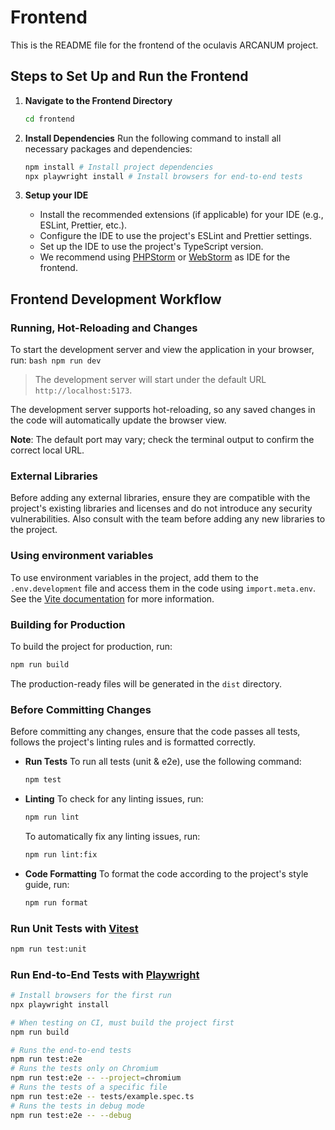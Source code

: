 # Frontend
This is the README file for the frontend of the oculavis ARCANUM project.

## Steps to Set Up and Run the Frontend
1. **Navigate to the Frontend Directory**
   ```bash
   cd frontend
   ```

2. **Install Dependencies**
   Run the following command to install all necessary packages and dependencies:
   ```bash
   npm install # Install project dependencies
   npx playwright install # Install browsers for end-to-end tests
   ```

3. **Setup your IDE**
    - Install the recommended extensions (if applicable) for your IDE (e.g., ESLint, Prettier, etc.).
    - Configure the IDE to use the project's ESLint and Prettier settings.
    - Set up the IDE to use the project's TypeScript version.
    - We recommend using [PHPStorm](https://www.jetbrains.com/phpstorm/) or [WebStorm](https://www.jetbrains.com/webstorm/) as IDE for the frontend.

## Frontend Development Workflow

### Running, Hot-Reloading and Changes
  To start the development server and view the application in your browser, run:
    ```bash
    npm run dev
    ```
  > The development server will start under the default URL `http://localhost:5173`.

  The development server supports hot-reloading, so any saved changes in the code will automatically update the browser view.

  **Note**: The default port may vary; check the terminal output to confirm the correct local URL.

### External Libraries
Before adding any external libraries, ensure they are compatible with the project's existing libraries and licenses and do not introduce any security vulnerabilities.
Also consult with the team before adding any new libraries to the project.

### Using environment variables
  To use environment variables in the project, add them to the `.env.development` file and access them in the code using `import.meta.env`.
  See the [Vite documentation](https://vite.dev/guide/env-and-mode) for more information.

### Building for Production
  To build the project for production, run:
  ```bash
  npm run build
  ```
  The production-ready files will be generated in the `dist` directory.

### Before Committing Changes
  Before committing any changes, ensure that the code passes all tests, follows the project's linting rules and is formatted correctly.

 - **Run Tests**
    To run all tests (unit & e2e), use the following command:
    ```bash
    npm test
    ```

  - **Linting**
    To check for any linting issues, run:
    ```bash
    npm run lint
    ```

    To automatically fix any linting issues, run:
    ```bash
    npm run lint:fix
    ```

  - **Code Formatting**
    To format the code according to the project's style guide, run:
    ```bash
    npm run format
    ```

### Run Unit Tests with [Vitest](https://vitest.dev/)

```sh
npm run test:unit
```

### Run End-to-End Tests with [Playwright](https://playwright.dev)

```sh
# Install browsers for the first run
npx playwright install

# When testing on CI, must build the project first
npm run build

# Runs the end-to-end tests
npm run test:e2e
# Runs the tests only on Chromium
npm run test:e2e -- --project=chromium
# Runs the tests of a specific file
npm run test:e2e -- tests/example.spec.ts
# Runs the tests in debug mode
npm run test:e2e -- --debug
```
